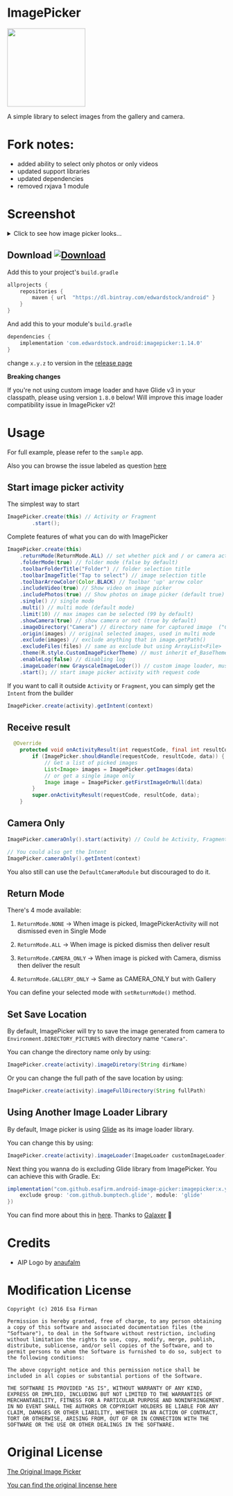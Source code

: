 # ImagePicker 

<img  src="https://github.com/esafirm/android-image-picker/blob/master/art/logo.png?raw=true" width="180" height="180"/> 

A simple library to select images from the gallery and camera.

# Fork notes:
 - added ability to select only photos or only videos
 - updated support libraries
 - updated dependencies
 - removed rxjava 1 module

# Screenshot

<details>
	<summary>Click to see how image picker looks…</summary>
<img 
src="https://raw.githubusercontent.com/esafirm/android-image-picker/master/art/ss.gif" height="460" width="284"/>
</details>

## Download [ ![Download](https://api.bintray.com/packages/edwardstock/android/imagepicker/images/download.svg) ](https://bintray.com/edwardstock/android/imagepicker/_latestVersion)

Add this to your project's `build.gradle`

```groovy
allprojects {
    repositories {
        maven { url  "https://dl.bintray.com/edwardstock/android" }
    }
}
```

And add this to your module's `build.gradle` 

```groovy
dependencies {
	implementation 'com.edwardstock.android:imagepicker:1.14.0'
}
```

change `x.y.z` to version in the [release page](https://github.com/edwardstock/android-image-picker/releases)

**Breaking changes**

If you're not using custom image loader and have Glide v3 in your classpath, please using version `1.8.0` below! 
Will improve this image loader compatibility issue in ImagePicker v2! 

# Usage

For full example, please refer to the `sample` app. 

Also you can browse the issue labeled as question [here](https://github.com/esafirm/android-image-picker/issues?utf8=%E2%9C%93&q=label%3Aquestion+)

## Start image picker activity

The simplest way to start 

```java
ImagePicker.create(this) // Activity or Fragment
	    .start();
``` 

Complete features of what you can do with ImagePicker

```java
ImagePicker.create(this)
	.returnMode(ReturnMode.ALL) // set whether pick and / or camera action should return immediate result or not.
	.folderMode(true) // folder mode (false by default)
	.toolbarFolderTitle("Folder") // folder selection title
	.toolbarImageTitle("Tap to select") // image selection title
	.toolbarArrowColor(Color.BLACK) // Toolbar 'up' arrow color
	.includeVideo(true) // Show video on image picker 
	.includePhotos(true) // Show photos on image picker (default true)
	.single() // single mode
	.multi() // multi mode (default mode)
	.limit(10) // max images can be selected (99 by default)
	.showCamera(true) // show camera or not (true by default)
	.imageDirectory("Camera") // directory name for captured image  ("Camera" folder by default)
	.origin(images) // original selected images, used in multi mode
	.exclude(images) // exclude anything that in image.getPath()
	.excludeFiles(files) // same as exclude but using ArrayList<File>
	.theme(R.style.CustomImagePickerTheme) // must inherit ef_BaseTheme. please refer to sample
	.enableLog(false) // disabling log
	.imageLoader(new GrayscaleImageLoder()) // custom image loader, must be serializeable
	.start(); // start image picker activity with request code
```                

If you want to call it outside `Activity` or `Fragment`, you can simply get the `Intent` from the builder

```java
ImagePicker.create(activity).getIntent(context)

```

## Receive result

```java
  @Override
    protected void onActivityResult(int requestCode, final int resultCode, Intent data) {
        if (ImagePicker.shouldHandle(requestCode, resultCode, data)) {
			// Get a list of picked images
			List<Image> images = ImagePicker.getImages(data)
            // or get a single image only
			Image image = ImagePicker.getFirstImageOrNull(data)
        }
        super.onActivityResult(requestCode, resultCode, data);
    }
```


## Camera Only

```java
ImagePicker.cameraOnly().start(activity) // Could be Activity, Fragment, Support Fragment 

// You could also get the Intent 
ImagePicker.cameraOnly().getIntent(context)
```

You also still can use the `DefaultCameraModule` but discouraged to do it. 

## Return Mode

There's 4 mode available:

1. `ReturnMode.NONE` -> When image is picked, ImagePickerActivity will not dismissed even in Single Mode

2. `ReturnMode.ALL` -> When image is picked dismiss then deliver result

3. `ReturnMode.CAMERA_ONLY` -> When image is picked with Camera, dismiss then deliver the result

4. `ReturnMode.GALLERY_ONLY` -> Same as CAMERA_ONLY but with Gallery

You can define your selected mode with `setReturnMode()` method. 

## Set Save Location

By default, ImagePicker will try to save the image generated from camera to `Environment.DIRECTORY_PICTURES` with directory name `"Camera"`. 

You can change the directory name only by using:

```java
ImagePicker.create(activity).imageDiretory(String dirName)
``` 

Or you can change the full path of the save location by using:

```java
ImagePicker.create(activity).imageFullDirectory(String fullPath)
```

## Using Another Image Loader Library 

By default, Image picker is using [Glide](https://github.com/bumptech/glide) as its image loader library. 

You can change this by using:

```java
ImagePicker.create(activity).imageLoader(ImageLoader customImageLoader)
```

Next thing you wanna do is excluding Glide library from ImagePicker. You can achieve this with Gradle. Ex: 

```groovy
implementation("com.github.esafirm.android-image-picker:imagepicker:x.y.z", {
    exclude group: 'com.github.bumptech.glide', module: 'glide'
})
``` 

You can find more about this in [here](https://github.com/esafirm/android-image-picker/issues/105). Thanks to [Galaxer](https://github.com/Galaxer) 🙏

# Credits

- AIP Logo by [anaufalm](https://github.com/anaufalm)

# Modification License

```
Copyright (c) 2016 Esa Firman

Permission is hereby granted, free of charge, to any person obtaining a copy of this software and associated documentation files (the "Software"), to deal in the Software without restriction, including without limitation the rights to use, copy, modify, merge, publish, distribute, sublicense, and/or sell copies of the Software, and to permit persons to whom the Software is furnished to do so, subject to the following conditions:

The above copyright notice and this permission notice shall be included in all copies or substantial portions of the Software.

THE SOFTWARE IS PROVIDED "AS IS", WITHOUT WARRANTY OF ANY KIND, EXPRESS OR IMPLIED, INCLUDING BUT NOT LIMITED TO THE WARRANTIES OF MERCHANTABILITY, FITNESS FOR A PARTICULAR PURPOSE AND NONINFRINGEMENT. IN NO EVENT SHALL THE AUTHORS OR COPYRIGHT HOLDERS BE LIABLE FOR ANY CLAIM, DAMAGES OR OTHER LIABILITY, WHETHER IN AN ACTION OF CONTRACT, TORT OR OTHERWISE, ARISING FROM, OUT OF OR IN CONNECTION WITH THE SOFTWARE OR THE USE OR OTHER DEALINGS IN THE SOFTWARE.
```

# Original License

[The Original Image Picker](https://github.com/nguyenhoanglam/ImagePicker)

[You can find the original lincense here ](https://raw.githubusercontent.com/esafirm/ImagePicker/master/ORIGINAL_LICENSE) 


